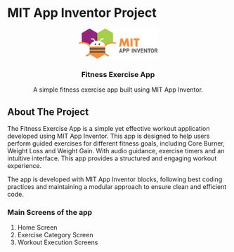 # MIT App Inventor Project

<!--
*** README.md Reference: https://github.com/othneildrew/Best-README-Template/tree/master
-->

<!-- PROJECT LOGO -->
<div align="center">
   <a href="https://github.com/othneildrew/Best-README-Template">
    <img src="assets/logo.png" alt="Logo" width="180">
  </a><h3>Fitness Exercise App</h3> <p> A simple fitness exercise app built using MIT App Inventor. </p> </div>

<!-- ABOUT THE PROJECT -->

## About The Project
The Fitness Exercise App is a simple yet effective workout application developed using MIT App Inventor. This app is designed to help users perform guided exercises for different fitness goals, including Core Burner, Weight Loss and Weight Gain. With audio guidance, exercise timers and an intuitive interface. This app provides a structured and engaging workout experience.

The app is developed with MIT App Inventor blocks, following best coding practices and maintaining a modular approach to ensure clean and efficient code. 

### Main Screens of the app
  <ol>
    <li>
     Home Screen
    </li>
    <li>
     Exercise Category Screen
    </li>
    <li>
      Workout Execution Screens
    </li>
  </ol>


